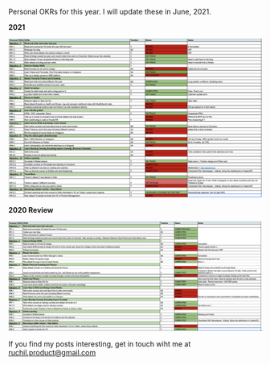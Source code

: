 Personal OKRs for this year. I will update these in June, 2021.

**2021**


![image](https://github.com/23Ruchil/Blog/blob/gh-pages/assets/Images/2021.png?raw=true)


**2020 Review**

![image](https://github.com/23Ruchil/Blog/blob/gh-pages/assets/Images/2020.png?raw=true)



If you find my posts interesting, get in touch wiht me at ruchil.product@gmail.com 

